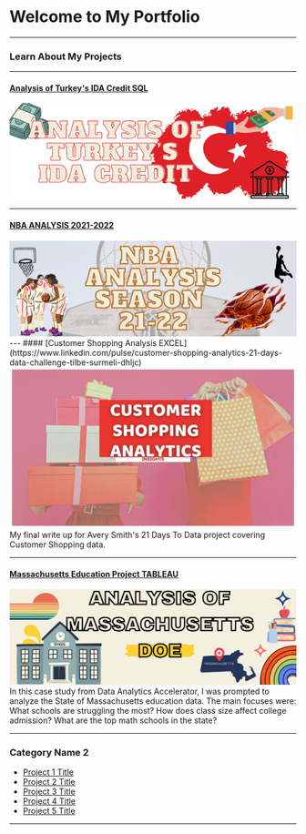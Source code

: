 # Welcome to My Portfolio

---

### Learn About My Projects


---
#### [Analysis of Turkey's IDA Credit SQL](https://www.linkedin.com/pulse/sql-analysis-turkeys-ida-credit-tilbe-surmeli-ih2cc%3FtrackingId=tsupjcwASKCNll4YTQjyQQ%253D%253D/?trackingId=tsupjcwASKCNll4YTQjyQQ%3D%3D)
<img src="images/SyriaTurkey Earthquake Email Header in Red Grey Utilitarian Style.png"/>




---


#### [NBA ANALYSIS 2021-2022](https://www.linkedin.com/pulse/nba-analysis-2021-2022-tilbe-surmeli-z6mfc%3FtrackingId=U6q2NTZ%252BT2G2FlwlI9ruOA%253D%253D/?trackingId=U6q2NTZ%2BT2G2FlwlI9ruOA%3D%3D)
<img src="images/Pastel Rainbow Modern January Monthly Email Header.png"/>
---
#### [Customer Shopping Analysis EXCEL](https://www.linkedin.com/pulse/customer-shopping-analytics-21-days-data-challenge-tilbe-surmeli-dhljc)
<img src="images/Red White and Pink Typographic and Stunning Shopping Themed Youtube Thumbnail.jpg"/>
My final write up for Avery Smith's 21 Days To Data project covering Customer Shopping data. 


---
#### [Massachusetts Education Project TABLEAU](https://public.tableau.com/views/DASHBOARDAnalysisofMassDOE/Dashboard1?:language=en-US&:display_count=n&:origin=viz_share_link)
<img src="images/Pastel Retro Welcome to the team twitter header.png"/>
In this case study from Data Analytics Accelerator, I was prompted to analyze the State of Massachusetts education data. The main focuses were:
What schools are struggling the most?
How does class size affect college admission?
What are the top math schools in the state? 

---

### Category Name 2

- [Project 1 Title](http://example.com/)
- [Project 2 Title](http://example.com/)
- [Project 3 Title](http://example.com/)
- [Project 4 Title](http://example.com/)
- [Project 5 Title](http://example.com/)

---




